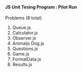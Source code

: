 #### JS Unit Tesing Program : Pilot Run 

Problems (8 total)
1. Queue.js
2. Calculator.js
3. Observer.js
4. Animaljs Dog.js
5. Questions.js
6. Game.js
7. FormatData.js
8. Results.js